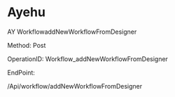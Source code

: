 #     Ayehu


AY WorkflowaddNewWorkflowFromDesigner

Method: Post

OperationID: Workflow_addNewWorkflowFromDesigner

EndPoint:

/Api/workflow/addNewWorkflowFromDesigner
